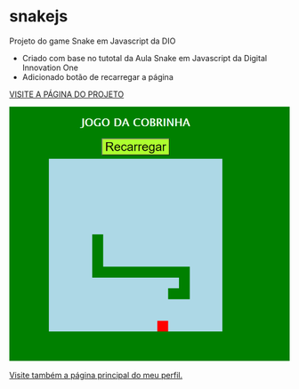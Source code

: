 # snakejs
Projeto do game Snake em Javascript da DIO

 - Criado com base no tutotal da Aula Snake em Javascript da Digital Innovation One
 - Adicionado botão de recarregar a página
 
 
[VISITE A PÁGINA DO PROJETO](https://mhenrique94.github.io/snakejs/)

<a href="https://mhenrique94.github.io/snakejs/">
    <img src="https://github.com/mhenrique94/snakejs/raw/main/img/print.png" alt="projeto cobrinha"/></a>


[Visite também a página principal do meu perfil.](https://mhenrique94.github.io/)